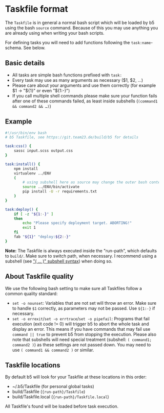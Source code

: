 # Taskfile format

The `Taskfile` is in general a normal bash script which will be loaded by b5 using the bash `source` command.
Because of this you may use anything you are already using when writing your bash scripts.

For defining tasks you will need to add functions following the `task:name`-schema. See below.

## Basic details

* All tasks are simple bash functions prefixed with `task:`
* Every task may use as many arguments as necessary ($1, $2, …)
* Please care about your arguments and use them correctly (for example $1 -> "${1}" or even "${1:-}")
* If you call multiple shell commands please make sure your function fails after one of these
  commands failed, as least inside subshells (`(command1 && command2 && …)`)

## Example

```bash
#!/usr/bin/env bash
# b5 Taskfile, see https://git.team23.de/build/b5 for details

task:css() {
    sassc input.scss output.css
}

task:install() {
    npm install
    virtualenv ../ENV
    (
        # using subshell here as source may change the outer bash context
        source ../ENV/bin/activate
        pip install -U -r requirements.txt
    )
}

task:deploy() {
    if [ -z "${1:-}" ]
    then
        echo "Please specify deployment target. ABORTING!"
        exit 1
    fi
    fab "${1}" "deploy:${2:-}"
}
```

**Note:** The Taskfile is always executed inside the "run-path", which defaults to `build/`. Make
sure to switch path, when necessary. I recommend using a subshell (see
["( … )" subshell syntax](http://www.gnu.org/software/bash/manual/html_node/Command-Grouping.html)) when
doing so.

## About Taskfile quality

We use the following bash setting to make sure all Taskfiles follow a common quality standard:

* `set -o nounset`: Variables that are not set will throw an error. Make sure to handle `$1` correctly, as
  parameters may not be passed. Use `${1:-}` if necessary.
* `set -o errexit`/`set -o errtrace`/`set -o pipefail`: Programs that fail execution (exit code != 0) will
  trigger b5 to abort the whole task and display an error. This means if you have commands that may fail
  use `command || true` to prevent b5 from stopping the execution. Please also note that subshells will
  need special treatment (subshell: `( command1; command2 )`) as these settings are not passed down. You
  may need to use `( command1 && command2 )` or similar.

## Taskfile locations

By default b5 will look for your Taskfile at these locations in this order:
* ~/.b5/Taskfile (for personal global tasks)
* build/Taskfile (`{run-path}/Taskfile`)
* build/Taskfile.local (`{run-path}/Taskfile.local`)

All Taskfile's found will be loaded before task execution.
